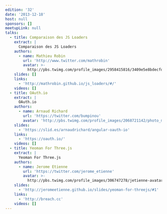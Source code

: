 ```yaml
---
edition: '32'
date: '2013-12-18'
host: null
sponsors: []
meetupLink: null
talks:
  - title: Comparaison des JS Loaders
    extract: |
      Comparaison des JS Loaders
    authors:
      - name: Mathieu Robin
        url: 'http://www.twitter.com/mathrobin'
        avatar: >-
          http://pbs.twimg.com/profile_images/2958415816/3409e5e8bdecfd0bd6c1bbf4d7058f85_bigger.jpeg
    slides: []
    links:
      - 'http://mathrobin.github.io/js_loaders/#/'
    videos: []
  - title: OAuth.io
    extract: |
      OAuth.io
    authors:
      - name: Arnaud Richard
        url: 'https://twitter.com/bumpinou'
        avatar: 'http://pbs.twimg.com/profile_images/2068721142/photo_me_bigger.jpg'
    slides:
      - 'https://slid.es/arnaudrichard/angular-oauth-io'
    links:
      - 'https://oauth.io/'
    videos: []
  - title: Yeoman For Three.js
    extract: |
      Yeoman For Three.js
    authors:
      - name: Jerome Etienne
        url: 'https://twitter.com/jerome_etienne'
        avatar: >-
          http://pbs.twimg.com/profile_images/306747278/jetienne-avatar_bigger.jpg
    slides:
      - 'http://jeromeetienne.github.io/slides/yeoman-for-threejs/#1'
    links:
      - 'http://breach.cc'
    videos: []
---
```


